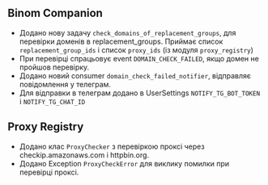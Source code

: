 ## Binom Companion

* Додано нову задачу `check_domains_of_replacement_groups`, для перевірки доменів в replacement_groups. Приймає список `replacement_group_ids` і список `proxy_ids` (із модуля `proxy_registry`)
* При перевірці спрацьовує event `DOMAIN_CHECK_FAILED`, якщо домен не пройшов перевірку.
* Додано новий consumer `domain_check_failed_notifier`, відправляє повідомлення у телеграм.
* Для відправки в телеграм додано в UserSettings `NOTIFY_TG_BOT_TOKEN` і `NOTIFY_TG_CHAT_ID`

## Proxy Registry

* Додано клас `ProxyChecker` з перевіркою проксі через checkip.amazonaws.com і httpbin.org.
* Додано Exception `ProxyCheckError` для виклику помилки при перевірці проксі.
